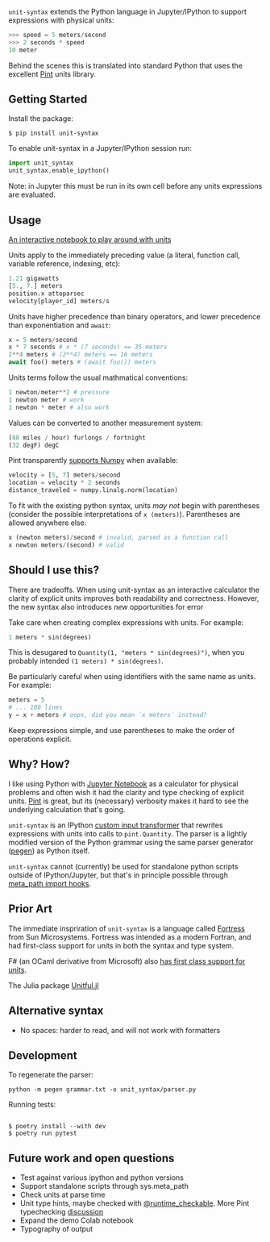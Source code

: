 `unit-syntax` extends the Python language in Jupyter/IPython to support expressions with physical units:

```python
>>> speed = 5 meters/second
>>> 2 seconds * speed
10 meter
```

Behind the scenes this is translated into standard Python that uses the excellent [Pint](https://pint.readthedocs.io/) units library.

## Getting Started

Install the package:

```shell
$ pip install unit-syntax
```

To enable unit-syntax in a Jupyter/IPython session run:

```python
import unit_syntax
unit_syntax.enable_ipython()
```

Note: in Jupyter this must be run in its own cell before any units expressions are evaluated.

## Usage

[An interactive notebook to play around with units](https://colab.research.google.com/drive/1PInyLGZHnUzEuUVgMsLrUUNdCurXK7v1#scrollTo=JszzXmATY0TV)

Units apply to the immediately preceding value (a literal, function call, variable reference, indexing, etc):

```python
1.21 gigawatts
[5., 7.] meters
position.x attoparsec
velocity[player_id] meters/s
```

Units have higher precedence than binary operators, and lower precedence than exponentiation and `await`:

```python
x = 5 meters/second
x * 7 seconds # x * (7 seconds) == 35 meters
2**4 meters # (2**4) meters == 16 meters
await foo() meters # (await foo()) meters
```

Units terms follow the usual mathmatical conventions:

```python
1 newton/meter**2 # pressure
1 newton meter # work
1 newton * meter # also work
```

Values can be converted to another measurement system:

```python
(88 miles / hour) furlongs / fortnight
(32 degF) degC
```

Pint transparently [supports Numpy](https://pint.readthedocs.io/en/stable/user/numpy.html) when available:

```python
velocity = [5, 7] meters/second
location = velocity * 2 seconds
distance_traveled = numpy.linalg.norm(location)
```

To fit with the existing python syntax, units _may not_ begin with
parentheses (consider the possible interpretations of `x (meters)`).
Parentheses are allowed anywhere else:

```python
x (newton meters)/second # invalid, parsed as a function call
x newton meters/(second) # valid
```

## Should I use this?

There are tradeoffs. When using unit-syntax as an interactive calculator the clarity of explicit units improves both readability and correctness. However, the new syntax also introduces _new_ opportunities for error

Take care when creating complex expressions with units. For example:

```python
1 meters * sin(degrees)
```

This is desugared to `Quantity(1, "meters * sin(degrees)")`, when you probably intended `(1 meters) * sin(degrees)`.

Be particularly careful when using identifiers with the same name as units. For example:

```python
meters = 5
# ... 100 lines
y = x + meters # oops, did you mean `x meters` instead?
```

Keep expressions simple, and use parentheses to make the order of operations explicit.

## Why? How?

I like using Python with [Jupyter Notebook](https://jupyter.org/) as a calculator for physical problems and often wish it had the clarity and type checking of explicit units. [Pint](https://pint.readthedocs.io/) is great, but its (necessary) verbosity makes it hard to see the underlying calculation that's going.

`unit-syntax` is an IPython [custom input transformer](https://ipython.readthedocs.io/en/stable/config/inputtransforms.html) that rewrites expressions with units into calls to `pint.Quantity`. The parser is a lightly modified version of the Python grammar using the same parser generator ([pegen](https://github.com/we-like-parsers/pegen)) as Python itself.

`unit-syntax` cannot (currently) be used for standalone python scripts outside of IPython/Jupyter, but that's in principle possible through [meta_path import hooks](https://docs.python.org/3/reference/import.html#the-meta-path).

## Prior Art

The immediate inspriration of `unit-syntax` is a language called [Fortress](https://citeseerx.ist.psu.edu/viewdoc/download?doi=10.1.1.180.6323&rep=rep1&type=pdf) from Sun Microsystems. Fortress was intended as a modern Fortran, and had first-class support for units in both the syntax and type system.

F# (an OCaml derivative from Microsoft) also [has first class support for units](https://en.wikibooks.org/wiki/F_Sharp_Programming/Units_of_Measure).

The Julia package [Unitful.jl](http://painterqubits.github.io/Unitful.jl/stable/)

## Alternative syntax

- No spaces: harder to read, and will not work with formatters

## Development

To regenerate the parser:

`python -m pegen grammar.txt -o unit_syntax/parser.py`

Running tests:

```

$ poetry install --with dev
$ poetry run pytest

```

## Future work and open questions

- Test against various ipython and python versions
- Support standalone scripts through sys.meta_path
- Check units at parse time
- Unit type hints, maybe checked with [@runtime_checkable](https://docs.python.org/3/library/typing.html#typing.runtime_checkable). More Pint typechecking [discussion](https://github.com/hgrecco/pint/issues/1166)
- Expand the demo Colab notebook
- Typography of output
